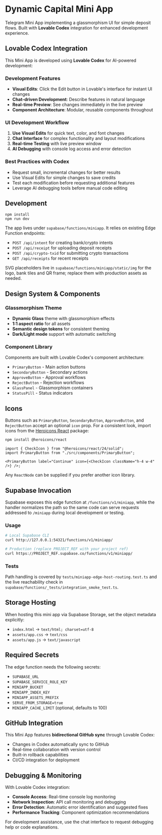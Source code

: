 # Dynamic Capital Mini App

Telegram Mini App implementing a glassmorphism UI for simple deposit flows. Built with **Lovable Codex** integration for enhanced development experience.

## Lovable Codex Integration

This Mini App is developed using **Lovable Codex** for AI-powered development:

### Development Features
- **Visual Edits**: Click the Edit button in Lovable's interface for instant UI changes
- **Chat-driven Development**: Describe features in natural language
- **Real-time Preview**: See changes immediately in the live preview
- **Component Architecture**: Modular, reusable components throughout

### UI Development Workflow
1. **Use Visual Edits** for quick text, color, and font changes
2. **Chat Interface** for complex functionality and layout modifications
3. **Real-time Testing** with live preview window
4. **AI Debugging** with console log access and error detection

### Best Practices with Codex
- Request small, incremental changes for better results
- Use Visual Edits for simple changes to save credits
- Test each modification before requesting additional features
- Leverage AI debugging tools before manual code editing

## Development

```
npm install
npm run dev
```

The app lives under `supabase/functions/miniapp`. It relies on existing Edge Function endpoints:

- `POST /api/intent` for creating bank/crypto intents
- `POST /api/receipt` for uploading deposit receipts
- `POST /api/crypto-txid` for submitting crypto transactions
- `GET /api/receipts` for recent receipts

SVG placeholders live in `supabase/functions/miniapp/static/img` for the logo, bank tiles and
QR frame; replace them with production assets as needed.

## Design System & Components

### Glassmorphism Theme
- **Dynamic Glass** theme with glassmorphism effects
- **1:1 aspect ratio** for all assets
- **Semantic design tokens** for consistent theming
- **Dark/Light mode** support with automatic switching

### Component Library
Components are built with Lovable Codex's component architecture:
- `PrimaryButton` - Main action buttons
- `SecondaryButton` - Secondary actions
- `ApproveButton` - Approval workflows
- `RejectButton` - Rejection workflows
- `GlassPanel` - Glassmorphism containers
- `StatusPill` - Status indicators

## Icons

Buttons such as `PrimaryButton`, `SecondaryButton`, `ApproveButton`, and `RejectButton` accept an optional `icon` prop. For a consistent look, import icons from the [Heroicons React](https://github.com/tailwindlabs/heroicons) package:

```bash
npm install @heroicons/react
```

```tsx
import { CheckIcon } from "@heroicons/react/24/solid";
import PrimaryButton from "./src/components/PrimaryButton";

<PrimaryButton label="Continue" icon={<CheckIcon className="h-4 w-4" />} />;
```

Any `ReactNode` can be supplied if you prefer another icon library.

## Supabase Invocation

Supabase exposes this edge function at `/functions/v1/miniapp`, while the
handler normalizes the path so the same code can serve requests addressed to
`/miniapp` during local development or testing.

### Usage

```bash
# Local Supabase CLI
curl http://127.0.0.1:54321/functions/v1/miniapp/

# Production (replace PROJECT_REF with your project ref)
curl https://PROJECT_REF.supabase.co/functions/v1/miniapp/
```

### Tests

Path handling is covered by
`tests/miniapp-edge-host-routing.test.ts` and the live reachability
check in `supabase/functions/_tests/integration_smoke_test.ts`.

## Storage Hosting

When hosting this mini app via Supabase Storage, set the object metadata explicitly:

- `index.html` → `text/html; charset=utf-8`
- `assets/app.css` → `text/css`
- `assets/app.js` → `text/javascript`

## Required Secrets

The edge function needs the following secrets:

- `SUPABASE_URL`
- `SUPABASE_SERVICE_ROLE_KEY`
- `MINIAPP_BUCKET`
- `MINIAPP_INDEX_KEY`
- `MINIAPP_ASSETS_PREFIX`
- `SERVE_FROM_STORAGE=true`
- `MINIAPP_CACHE_LIMIT` (optional, defaults to 100)

## GitHub Integration

This Mini App features **bidirectional GitHub sync** through Lovable Codex:
- Changes in Codex automatically sync to GitHub
- Real-time collaboration with version control
- Built-in rollback capabilities
- CI/CD integration for deployment

## Debugging & Monitoring

With Lovable Codex integration:
- **Console Access**: Real-time console log monitoring
- **Network Inspection**: API call monitoring and debugging
- **Error Detection**: Automatic error identification and suggested fixes
- **Performance Tracking**: Component optimization recommendations

For development assistance, use the chat interface to request debugging help or code explanations.

